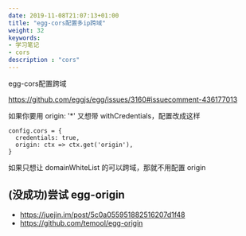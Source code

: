 ```yaml
---
date: 2019-11-08T21:07:13+01:00
title: "egg-cors配置多ip跨域"
weight: 32
keywords:
- 学习笔记
- cors
description : "cors"
---
```


egg-cors配置跨域

https://github.com/eggjs/egg/issues/3160#issuecomment-436177013

如果你要用 origin: '*' 又想带 withCredentials，配置改成这样

```
config.cors = {
  credentials: true,
  origin: ctx => ctx.get('origin'),
}
```

如果只想让 domainWhiteList 的可以跨域，那就不用配置 origin

## (没成功)尝试 egg-origin 

- https://juejin.im/post/5c0a055951882516207d1f48
- https://github.com/temool/egg-origin
